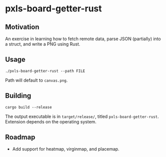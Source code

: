 # pxls-board-getter-rust

## Motivation

An exercise in learning how to fetch remote data, parse JSON (partially) into a struct, and write a PNG using Rust.

## Usage

```
./pxls-board-getter-rust --path FILE
```
Path will default to `canvas.png`.

## Building

```
cargo build --release
```
The output executable is in `target/release/`, titled `pxls-board-getter-rust`. Extension depends on the operating system.

## Roadmap

- Add support for heatmap, virginmap, and placemap.
